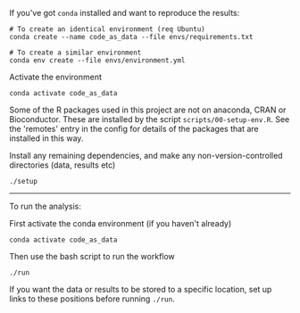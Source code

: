 If you've got `conda` installed and want to reproduce the results:

```
# To create an identical environment (req Ubuntu)
conda create --name code_as_data --file envs/requirements.txt
```

```
# To create a similar environment
conda env create --file envs/environment.yml
```

Activate the environment

```
conda activate code_as_data
```

Some of the R packages used in this project are not on anaconda, CRAN or
Bioconductor. These are installed by the script `scripts/00-setup-env.R`.
See the 'remotes' entry in the config for details of the packages that are
installed in this way.

Install any remaining dependencies, and make any non-version-controlled
directories (data, results etc)

```
./setup
```

----

To run the analysis:

First activate the conda environment (if you haven't already)

```
conda activate code_as_data
```

Then use the bash script to run the workflow

```
./run
```

If you want the data or results to be stored to a specific location, set up
links to these positions before running `./run`.
